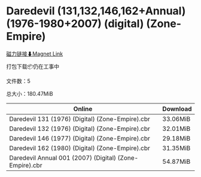 # Daredevil (131,132,146,162+Annual) (1976-1980+2007) (digital) (Zone-Empire)

[磁力链接⬇Magnet Link](magnet:?xt=urn:btih:d08d5f815b051c328e69aecd1ac855e586768a52&dn=Daredevil%20%28131%2C132%2C146%2C162%2BAnnual%29%20%281976-1980%2B2007%29%20%28digital%29%20%28Zone-Empire%29)

打包下载📦仍在工事中

文件数：5

总大小：180.47MiB

Online | Download
--- | ---
Daredevil 131 (1976) (Digital) (Zone-Empire).cbr | 33.06MiB
Daredevil 132 (1976) (Digital) (Zone-Empire).cbr | 32.01MiB
Daredevil 146 (1977) (Digital) (Zone-Empire).cbr | 29.18MiB
Daredevil 162 (1980) (Digital) (Zone-Empire).cbr | 31.35MiB
Daredevil Annual 001 (2007) (Digital) (Zone-Empire).cbr | 54.87MiB